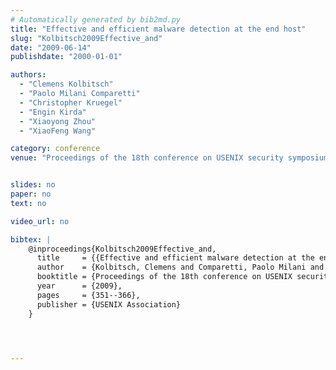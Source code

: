 ```yaml
---
# Automatically generated by bib2md.py
title: "Effective and efficient malware detection at the end host"
slug: "Kolbitsch2009Effective_and"
date: "2009-06-14"
publishdate: "2000-01-01"

authors:
  - "Clemens Kolbitsch"
  - "Paolo Milani Comparetti"
  - "Christopher Kruegel"
  - "Engin Kirda"
  - "Xiaoyong Zhou"
  - "XiaoFeng Wang"

category: conference
venue: "Proceedings of the 18th conference on USENIX security symposium"


slides: no
paper: no
text: no

video_url: no

bibtex: |
    @inproceedings{Kolbitsch2009Effective_and,
      title     = {{Effective and efficient malware detection at the end host}},
      author    = {Kolbitsch, Clemens and Comparetti, Paolo Milani and Kruegel, Christopher and Kirda, Engin and Zhou, Xiaoyong and Wang, XiaoFeng},
      booktitle = {Proceedings of the 18th conference on USENIX security symposium},
      year      = {2009},
      pages     = {351--366},
      publisher = {USENIX Association}
    }




---
```


